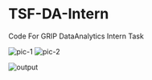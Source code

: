 # TSF-DA-Intern
Code For GRIP DataAnalytics Intern Task

![pic-1](https://user-images.githubusercontent.com/81156510/134003977-6d2ec78e-5b12-4dfc-8ea1-6c06957a616b.PNG)
![pic-2](https://user-images.githubusercontent.com/81156510/134003980-519601fa-cbcb-4e85-832a-0b0e293dab16.PNG)

![output](https://user-images.githubusercontent.com/81156510/134004340-89529345-d852-4400-84ba-42dbd094ef97.png)
